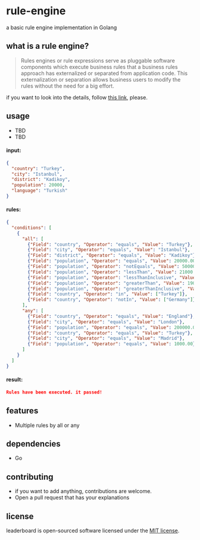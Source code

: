 rule-engine
==============================================
a basic rule engine implementation in Golang

## what is a rule engine?

> Rules engines or rule expressions serve as pluggable software components which execute business rules that a business rules approach has externalized or separated from application code. This externalization or separation allows business users to modify the rules without the need for a big effort.

if you want to look into the details, follow [this link](https://en.wikipedia.org/wiki/Business_rules_engine), please.

## usage
* TBD
* TBD

#### input:
```json
{
  "country": "Turkey",
  "city": "Istanbul",
  "district": "Kadikoy",
  "population": 20000,
  "language": "Turkish"
}
```

#### rules:
```json
{
  "conditions": [
    {
      "all": [
        {"Field": "country", "Operator": "equals", "Value": "Turkey"},
        {"Field": "city", "Operator": "equals", "Value": "Istanbul"},
        {"Field": "district", "Operator": "equals", "Value": "Kadikoy"},
        {"Field": "population", "Operator": "equals", "Value": 20000.00},
        {"Field": "population", "Operator": "notEquals", "Value": 50000.00},
        {"Field": "population", "Operator": "lessThan", "Value": 21000.00},
        {"Field": "population", "Operator": "lessThanInclusive", "Value": 20000.00},
        {"Field": "population", "Operator": "greaterThan", "Value": 19000.00},
        {"Field": "population", "Operator": "greaterThanInclusive", "Value": 20000.00},
        {"Field": "country", "Operator": "in", "Value": ["Turkey"]},
        {"Field": "country", "Operator": "notIn", "Value": ["Germany"]}
      ],
      "any": [
        {"Field": "country", "Operator": "equals", "Value": "England"},
        {"Field": "city", "Operator": "equals", "Value": "London"},
        {"Field": "population", "Operator": "equals", "Value": 200000.00},
        {"Field": "country", "Operator": "equals", "Value": "Turkey"},
        {"Field": "city", "Operator": "equals", "Value": "Madrid"},
        {"Field": "population", "Operator": "equals", "Value": 1000.00}
      ]
    }
  ]
}
```

#### result:
```json
Rules have been executed. it passed!
```


## features
* Multiple rules by all or any

## dependencies
* Go

## contributing
* if you want to add anything, contributions are welcome.
* Open a pull request that has your explanations

## license
leaderboard is open-sourced software licensed under the [MIT license](LICENSE).
